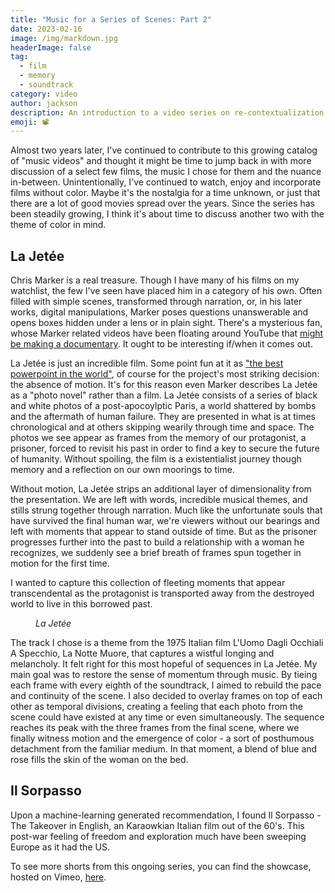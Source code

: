 ```yaml
---
title: "Music for a Series of Scenes: Part 2"
date: 2023-02-16
image: /img/markdown.jpg
headerImage: false
tag:
  - film
  - memory
  - soundtrack
category: video
author: jackson
description: An introduction to a video series on re-contextualization in film and music.
emoji: 📽️
---
```


Almost two years later, I've continued to contribute to this growing catalog of "music videos" and thought it might be time to jump back in with more discussion of a select few films, the music I chose for them and the nuance in-between. Unintentionally, I've continued to watch, enjoy and incorporate films without color. Maybe it's the nostalgia for a time unknown, or just that there are a lot of good movies spread over the years. Since the series has been steadily growing, I think it's about time to discuss another two with the theme of color in mind.

## La Jetée

Chris Marker is a real treasure. Though I have many of his films on my watchlist, the few I've seen have placed him in a category of his own. Often filled with simple scenes, transformed through narration, or, in his later works, digital manipulations, Marker poses questions unanswerable and opens boxes hidden under a lens or in plain sight. There's a mysterious fan, whose Marker related videos have been floating around YouTube that [might be making a documentary](https://www.youtube.com/watch?v=ekenS1hRwoU). It ought to be interesting if/when it comes out.

La Jetée is just an incredible film. Some point fun at it as ["the best powerpoint in the world"](https://letterboxd.com/film/la-jetee/), of course for the project's most striking decision: the absence of motion. It's for this reason even Marker describes La Jetée as a "photo novel" rather than a film. La Jetée consists of a series of black and white photos of a post-apocoylptic Paris, a world shattered by bombs and the aftermath of human failure. They are presented in what is at times chronological and at others skipping wearily through time and space. The photos we see appear as frames from the memory of our protagonist, a prisoner, forced to revisit his past in order to find a key to secure the future of humanity. Without spoiling, the film is a existentialist journey though memory and a reflection on our own moorings to time.

Without motion, La Jetée strips an additional layer of dimensionality from the presentation. We are left with words, incredible musical themes, and stills strung together through narration. Much like the unfortunate souls that have survived the final human war, we're viewers without our bearings and left with moments that appear to stand outside of time. But as the prisoner progresses further into the past to build a relationship with a woman he recognizes, we suddenly see a brief breath of frames spun together in motion for the first time.

I wanted to capture this collection of fleeting moments that appear transcendental as the protagonist is transported away from the destroyed world to live in this borrowed past.

<figure>
    <lite-vimeo videoid="716660835" style="background-image: url('https://i.vimeocdn.com/video/716660835.webp?mw=1920&mh=1080&q=70'); aspect-ratio: 16/9;">
        <div class="ltv-playbtn"></div>
    </lite-vimeo>
    <figcaption><cite>La Jetée</cite></figcaption>
</figure>

The track I chose is a theme from the 1975 Italian film L'Uomo Dagli Occhiali A Specchio, La Notte Muore, that captures a wistful longing and melancholy. It felt right for this most hopeful of sequences in La Jetée. My main goal was to restore the sense of momentum through music. By tieing each frame with every eighth of the soundtrack, I aimed to rebuild the pace and continuity of the scene. I also decided to overlay frames on top of each other as temporal divisions, creating a feeling that each photo from the scene could have existed at any time or even simultaneously. The sequence reaches its peak with the three frames from the final scene, where we finally witness motion and the emergence of color - a sort of posthumous detachment from the familiar medium. In that moment, a blend of blue and rose fills the skin of the woman on the bed.

## Il Sorpasso

Upon a machine-learning generated recommendation, I found Il Sorpasso - The Takeover in English, an Karaowkian Italian film out of the 60's. This post-war feeling of freedom and exploration much have been sweeping Europe as it had the US.

To see more shorts from this ongoing series, you can find the showcase, hosted on Vimeo, [here](https://vimeo.com/showcase/7853493).
